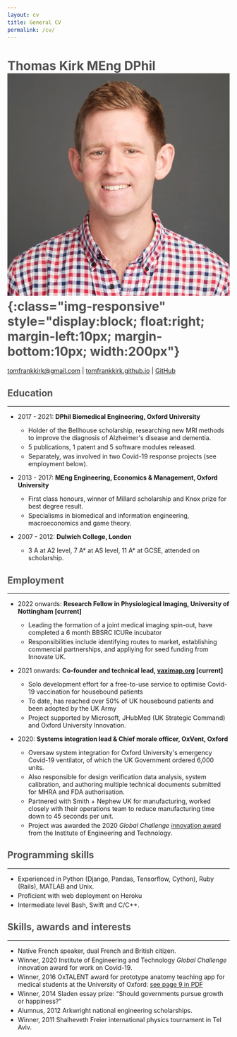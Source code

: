 ```yaml
---
layout: cv
title: General CV
permalink: /cv/
---
```


<style>
    h1,h2,h3,h4,h5 { color: rgb(80, 80, 80) }
    li { margin-bottom: 3pt }
    hr { margin-bottom: 1em }
</style>

# **Thomas Kirk** MEng DPhil ![profile](/assets/profile.jpeg){:class="img-responsive" style="display:block; float:right; margin-left:10px; margin-bottom:10px; width:200px"}

[tomfrankkirk@gmail.com](tomfrankkirk@gmail.com) \| [tomfrankkirk.github.io](https://tomfrankkirk.github.io) \| [GitHub](https://github.com/tomfrankkirk)

<span style="display:block; margin-bottom:46.5pt;">

## Education 
-------
* 2017 - 2021: **DPhil Biomedical Engineering, Oxford University**
    * Holder of the Bellhouse scholarship, researching new MRI methods to improve the diagnosis of Alzheimer's disease and dementia. 
    * 5 publications, 1 patent and 5 software modules released. 
    * Separately, was involved in two Covid-19 response projects (see employment below). 

* 2013 - 2017: **MEng Engineering, Economics & Management, Oxford University**
    * First class honours, winner of Millard scholarship and Knox prize for best degree result. 
    * Specialisms in biomedical and information engineering, macroeconomics and game theory. 

* 2007 - 2012: **Dulwich College, London**
    * 3 A at A2 level, 7 A* at AS level, 11 A* at GCSE, attended on scholarship. 

## Employment 
----

* 2022 onwards: **Research Fellow in Physiological Imaging, University of Nottingham [current]** 
    * Leading the formation of a joint medical imaging spin-out, have completed a 6 month BBSRC ICURe incubator
    * Responsibilities include identifying routes to market, establishing commercial partnerships, and appliying for seed funding from Innovate UK. 

* 2021 onwards: **Co-founder and technical lead, [vaximap.org](http://vaximap.org) [current]**
    * Solo development effort for a free-to-use service to optimise Covid-19 vaccination for housebound patients 
    * To date, has reached over 50% of UK housebound patients and been adopted by the UK Army 
    * Project supported by Microsoft, JHubMed (UK Strategic Command) and Oxford University Innovation. 

* 2020: **Systems integration lead & Chief morale officer, OxVent, Oxford**
    * Oversaw system integration for Oxford University's emergency Covid-19 ventilator, of which the UK Government ordered 6,000 units.
    * Also responsible for design verification data analysis, system calibration, and authoring multiple technical documents submitted for MHRA and FDA authorisation. 
    * Partnered with Smith + Nephew UK for manufacturing, worked closely with their operations team to reduce manufacturing time down to 45 seconds per unit. 
    * Project was awarded the 2020 *Global Challenge* [innovation award](http://www.ibme.ox.ac.uk/news-events/news/low-cost-ventilator-wins-at-e-t-innovation-awards) from the Institute of Engineering and Technology. 

## Programming skills
----

* Experienced in Python (Django, Pandas, Tensorflow, Cython), Ruby (Rails), MATLAB and Unix. 
* Proficient with web deployment on Heroku
* Intermediate level Bash, Swift and C/C++. 

## Skills, awards and interests 
-----

* Native French speaker, dual French and British citizen.
* Winner, 2020 Institute of Engineering and Technology *Global Challenge* innovation award for work on Covid-19. 
* Winner, 2016 OxTALENT award for prototype anatomy teaching app for medical students at the University of Oxford: [see page 9 in PDF](https://www.path.ox.ac.uk/sites/www-a.path.ox.ac.uk/files/Fusion%2016.pdf)
* Winner, 2014 Sladen essay prize: “Should governments pursue growth or happiness?”
* Alumnus, 2012 Arkwright national engineering scholarships. 
* Winner, 2011 Shalheveth Freier international physics tournament in Tel Aviv.
